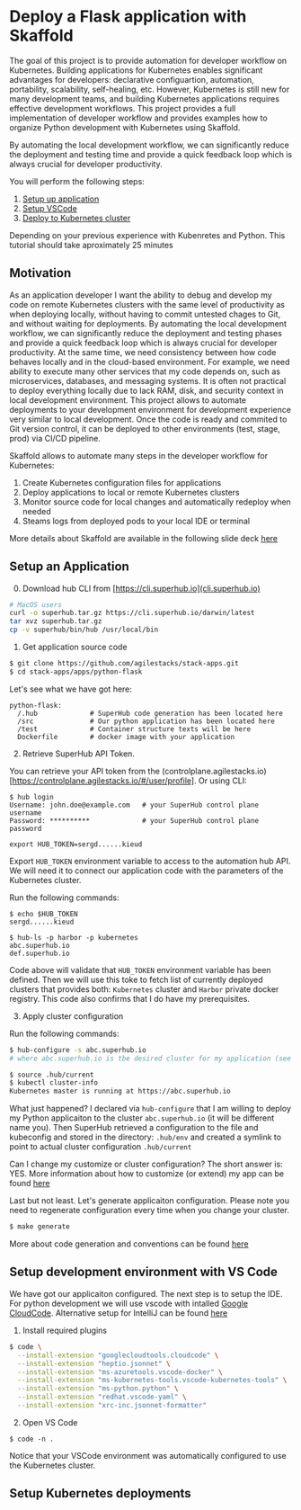 # Deploy a Flask application with Skaffold

The goal of this project is to provide automation for developer workflow on Kubernetes. Building applications for Kubernetes enables significant advantages for developers: declarative configuartion, automation, portability, scalability, self-healing, etc. However, Kubernetes is still new for many development teams, and building Kubernetes applications requires effective development workflows. This project provides a full implementation of developer workflow and provides examples how to organize Python development with Kubernetes using Skaffold.

By automating the local development workflow, we can significantly reduce the deployment and testing time and provide a quick feedback loop which is always crucial for developer productivity.

You will perform the following steps:
1. [Setup up application](README.md#setting-up-applciation)
2. [Setup VSCode](README.md#development-with-vs-code)
3. [Deploy to Kubernetes cluster](#deploy-my-app)

Depending on your previous experience with Kubenretes and Python. This tutorial should take aproximately 25 minutes

## Motivation

As an application developer I want the ability to debug and develop my code on remote Kubernetes clusters with the same level of productivity as when deploying locally, without having to commit untested chages to Git, and without waiting for deployments.  By automating the local development workflow, we can significantly reduce the deployment and testing phases and provide a quick feedback loop which is always crucial for developer productivity.  At the same time, we need consistency between how code behaves locally and in the cloud-based environment. For example, we need ability to execute many other services that my code depends on, such as microservices, databases, and messaging systems.  It is often not practical to deploy everything locally due to lack RAM, disk, and security context in local development environment.  This project allows to automate deployments to your development environment for development experience very similar to local development. Once the code is ready and commited to Git version control, it can be deployed to other environments (test, stage, prod) via CI/CD pipeline.

Skaffold allows to automate many steps in the developer workflow for Kubernetes:

1. Create Kubernetes configuration files for applications
2. Deploy applications to local or remote Kubernetes clusters
3. Monitor source code for local changes and automatically redeploy when needed
4. Steams logs from deployed pods to your local IDE or terminal

More details about Skaffold are available in the following slide deck [here](TBD)

## Setup an Application

0. Download hub  CLI from [https://cli.superhub.io](cli.superhub.io)

```bash
# MacOS users
curl -o superhub.tar.gz https://cli.superhub.io/darwin/latest
tar xvz superhub.tar.gz
cp -v superhub/bin/hub /usr/local/bin
```


1. Get application source code

```bash
$ git clone https://github.com/agilestacks/stack-apps.git
$ cd stack-apps/apps/python-flask
```
Let's see  what we have got here:

```
python-flask:
  /.hub             # SuperHub code generation has been located here
  /src              # Our python application has been located here
  /test             # Container structure texts will be here
  Dockerfile        # docker image with your application  
```

2. Retrieve SuperHub API Token.

You can retrieve your API token from the (controlplane.agilestacks.io)[https://controlplane.agilestacks.io/#/user/profile]. Or using CLI:
```
$ hub login
Username: john.doe@example.com   # your SuperHub control plane username
Password: **********             # your SuperHub control plane password

export HUB_TOKEN=sergd......kieud
```

Export `HUB_TOKEN` environment variable to access to the automation hub API. We will need it to connect our application code with the parameters of the Kubernetes cluster.

Run the following commands:
```
$ echo $HUB_TOKEN
sergd......kieud

$ hub-ls -p harbor -p kubernetes
abc.superhub.io
def.superhub.io
```

Code above will validate that `HUB_TOKEN` environment variable has been defined. Then we will use this toke to fetch list of currently deployed clusters that provides both: `Kubernetes` cluster and `Harbor` private docker registry. This code also confirms that I do have my prerequisites.

3. Apply cluster configuration

Run the following commands:
```bash
$ hub-configure -s abc.superhub.io
# where abc.superhub.io is tbe desired cluster for my application (see previous section)

$ source .hub/current
$ kubectl cluster-info
Kubernetes master is running at https://abc.superhub.io
```

What just happened? I declared via `hub-configure` that I am willing to deploy my Python applicaiton to the cluster `abc.superhub.io` (it will be different name you). Then SuperHub retrieved a configuration to the file and kubeconfig and stored in the directory: `.hub/env` and created a symlink to point to actual cluster configuration `.hub/current`

Can I change my customize or cluster configuration? The short answer is: YES. More information about how to customize (or extend) my app can be found [here](TBD)

Last but not least. Let's generate applicaiton configuration. Please note you need to regenerate configuration every time when you change your cluster.

```bash
$ make generate
```

More about code generation and conventions can be found [here](TBD) 

## Setup development environment with VS Code

We have got our applicaiton configured. The next step is to setup the IDE. For python development we will use vscode with intalled [Google CloudCode](https://cloud.google.com/code/docs/vscode/). Alternative setup for IntelliJ can be found [here](https://cloud.google.com/code/docs/intellij/)

1. Install required plugins

```bash
$ code \
  --install-extension "googlecloudtools.cloudcode" \
  --install-extension "heptio.jsonnet" \
  --install-extension "ms-azuretools.vscode-docker" \
  --install-extension "ms-kubernetes-tools.vscode-kubernetes-tools" \
  --install-extension "ms-python.python" \
  --install-extension "redhat.vscode-yaml" \
  --install-extension "xrc-inc.jsonnet-formatter"
```

2. Open VS Code

```
$ code -n .
```

Notice that your VSCode environment was automatically configured to use the Kubernetes cluster. 

## Setup Kubernetes deployments

